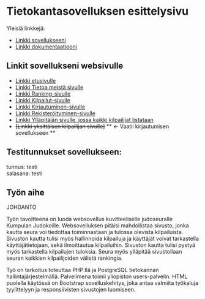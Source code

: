 # Tietokantasovelluksen esittelysivu

Yleisiä linkkejä:

* [Linkki sovellukseeni](http://laimikko.users.cs.helsinki.fi/KuJudo/)
* [Linkki dokumentaatiooni](https://github.com/laimikko1/Tsoha-Bootstrap/blob/master/doc/dokumentaatio.pdf)  
  
<h2>Linkit sovellukseni websivulle</h2>  
    
    
* [Linkki etusivulle](http://laimikko.users.cs.helsinki.fi/KuJudo/)
* [Linkki Tietoa meistä sivulle](http://laimikko.users.cs.helsinki.fi/KuJudo/esittely)
* [Linkki Ranking-sivulle](http://laimikko.users.cs.helsinki.fi/KuJudo/ranking)
* [Linkki Kilpailut-sivulle](http://laimikko.users.cs.helsinki.fi/KuJudo/kilpailut)
* [Linkki Kirjautuminen-sivulle](http://laimikko.users.cs.helsinki.fi/KuJudo/kirjautuminen)
* [Linkki Rekisteröityminen-sivulle](http://laimikko.users.cs.helsinki.fi/KuJudo/rekisteroityminen)
* [Linkki Ylläpitäjän sivulle, jossa kaikki kilpailijat listataan](http://laimikko.users.cs.helsinki.fi/KuJudo/yllapitajan_sivu)
* ~~[Linkki yksittäisen kilpailijan sivulle]~~ ** <- Vaatii kirjautumisen sovellukseen **

## Testitunnukset sovellukseen:
tunnus: testi  
salasana: testi

  
## Työn aihe

JOHDANTO

Työn tavoitteena on luoda websovellus kuvitteeliselle judoseuralle Kumpulan Judokoille.
Websovelluksen pitäisi mahdollistaa sivusto, jonka kautta seura voi tiedottaa toiminnastaan ja tulossa olevista kilpailuista. Sivuston kautta tulisi myös hallinnoida kilpailuja ja käyttäjät voivat tarkastella käyttäjätietojaan, sekä ilmoittautua kilpailuihin. Sivuston kautta tulisi pystyä myös tarkastella kilpailujen tuloksia. Seura myös ylläpitää sivustollaan seuran kaikkien kilpailijoiden välistä rankingia.

Työ on tarkoitus toteuttaa PHP:llä ja PostgreSQL tietokannan hallintajärjestelmällä. Palvelimena toimii yliopiston users-palvelin. HTML puolella käytössä on Bootstrap sovelluskehitys, joka antaa valmiita työkaluja tyylittelyyn ja responsiivisten sivustojen luomiseen.



